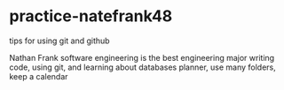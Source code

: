 # practice-natefrank48
tips for using git and github

Nathan Frank
software engineering is the best engineering major
writing code, using git, and learning about databases
planner, use many folders, keep a calendar
